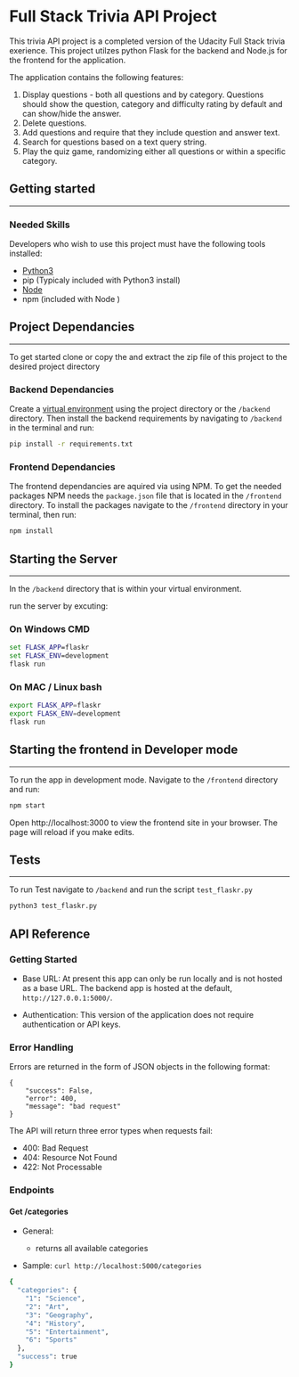 # Full Stack Trivia API Project

This trivia API project is a completed version of the Udacity Full Stack trivia exerience. This project utilzes python Flask for the backend and Node.js for the frontend for the application.

The application contains the following features:


1. Display questions - both all questions and by category. Questions should show the question, category and difficulty rating by default and can show/hide the answer.
2. Delete questions.
3. Add questions and require that they include question and answer text.
4. Search for questions based on a text query string.
5. Play the quiz game, randomizing either all questions or within a specific category.

## Getting started

-----

### Needed Skills

Developers who wish to use this project must have the following tools installed:

- [Python3](https://www.python.org/downloads/)
- pip (Typicaly included with Python3 install)
- [Node](https://nodejs.org/en/download/)
- npm (included with Node )

## Project Dependancies

-----
To get started clone or copy the and extract the zip file of this project to the desired project directory

### Backend Dependancies

Create a [virtual environment](https://docs.python.org/3/tutorial/venv.html) using the project directory or the `/backend` directory. Then install the backend requirements by navigating to `/backend` in the terminal and run:

```bash
pip install -r requirements.txt
```

### Frontend Dependancies

The frontend dependancies are aquired via using NPM. To get the needed packages NPM needs the `package.json` file that is located in the `/frontend` directory. To install the packages navigate to the `/frontend` directory in your terminal, then run:

```bash
npm install
```

## Starting the Server
-----
In the `/backend` directory that is within your virtual environment.

run the server by excuting:

### On Windows CMD

```cmd
set FLASK_APP=flaskr
set FLASK_ENV=development
flask run
```

### On MAC / Linux bash

```bash
export FLASK_APP=flaskr
export FLASK_ENV=development
flask run
```

## Starting the frontend in Developer mode

-----
To run the app in development mode. Navigate to the `/frontend` directory and run:

```bash
npm start
```

Open http://localhost:3000 to view the frontend site in your browser. The page will reload if you make edits.

## Tests
-----
To run Test navigate to `/backend` and run the script `test_flaskr.py`

```bash
python3 test_flaskr.py
```


## API Reference

### Getting Started

- Base URL: At present this app can only be run locally and is not hosted as a base URL. The backend app is hosted at the default, `http://127.0.0.1:5000/`.

- Authentication: This version of the application does not require authentication or API keys. 

### Error Handling

Errors are returned in the form of JSON objects in the following format:

```
{
    "success": False, 
    "error": 400,
    "message": "bad request"
}
```

The API will return three error types when requests fail:

- 400: Bad Request
- 404: Resource Not Found
- 422: Not Processable 

### Endpoints

#### Get /categories

- General:

  - returns all available categories

- Sample: `curl http://localhost:5000/categories`

```bash
{
  "categories": {
    "1": "Science",       
    "2": "Art",
    "3": "Geography",     
    "4": "History",       
    "5": "Entertainment", 
    "6": "Sports"
  },
  "success": true
}
```

